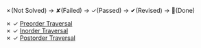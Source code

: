 ✗(Not Solved) -> ✘(Failed) -> ✓(Passed) -> ✔(Revised) -> 💯(Done)    

✗ ✓ [Preorder Traversal](https://leetcode.com/problems/binary-tree-preorder-traversal/)    
✗ ✓ [Inorder Traversal](https://leetcode.com/problems/binary-tree-inorder-traversal/)    
✗ ✓ [Postorder Traversal](https://leetcode.com/problems/binary-tree-postorder-traversal/)   
